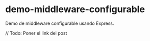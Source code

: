 # demo-middleware-configurable

Demo de middleware configurable usando Express.

// Todo: Poner el link del post
